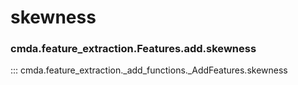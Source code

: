 # skewness

### cmda.feature_extraction.Features.add.skewness
::: cmda.feature_extraction._add_functions._AddFeatures.skewness